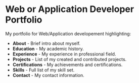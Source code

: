 # Web or Application Developer Portfolio
My portfolio for Web/Application developement highlighting:
- **About** - Brief intro about myself.
- **Education** - My academic history.
- **Experience** - My experience in professional field.
- **Projects** - List of my created and contributed projects.
- **Certifications** - My achievements and certifications.
- **Skills** - Full list of my skill set.
- **Contact** - My contact information.
